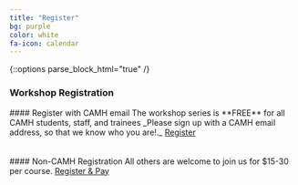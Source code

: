 ```yaml
---
title: "Register"
bg: purple
color: white 
fa-icon: calendar
---
```


{::options parse_block_html="true" /}

### Workshop Registration 

<div class="card">
<div class="card-body" markdown="1">
#### Register with CAMH email
The workshop series is **FREE** for all CAMH students, staff, and trainees 
_Please sign up with a CAMH email address, so that we know who you are!._ 
<a href="https://www.eventbrite.ca/e/scientific-computing-fundamentals-for-camh-researchers-may-2017-tickets-33593988524" class="button">Register</a>
<br>
<br>
<br>
</div>
</div>

<div class="card">
<div class="card-body" markdown="1">
#### Non-CAMH Registration
All others are welcome to join us for $15-30 per course. 
<a href="https://www.eventbrite.ca/e/scientific-computing-fundamentals-may-2017-tickets-33599080755" class="button">Register & Pay</a>
<br>
<br>
<br>
</div>
</div>


